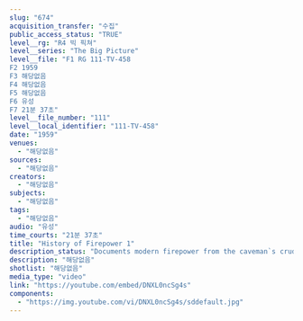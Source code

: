 ```yaml
---
slug: "674"
acquisition_transfer: "수집"
public_access_status: "TRUE"
level__rg: "R4 빅 픽쳐"
level__series: "The Big Picture"
level__file: "F1 RG 111-TV-458
F2 1959
F3 해당없음
F4 해당없음
F5 해당없음
F6 유성
F7 21분 37초"
level__file_number: "111"
level__local_identifier: "111-TV-458"
date: "1959"
venues: 
  - "해당없음"
sources: 
  - "해당없음"
creators: 
  - "해당없음"
subjects: 
  - "해당없음"
tags: 
  - "해당없음"
audio: "유성"
time_courts: "21분 37초"
title: "History of Firepower 1"
description_status: "Documents modern firepower from the caveman`s crude weaponry to today`s sophisticated missile power."
description: "해당없음"
shotlist: "해당없음"
media_type: "video"
link: "https://youtube.com/embed/DNXL0ncSg4s"
components: 
  - "https://img.youtube.com/vi/DNXL0ncSg4s/sddefault.jpg"
---
```

